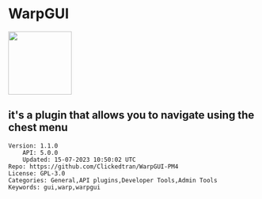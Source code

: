 # WarpGUI
<img src="https://raw.githubusercontent.com/Clickedtran/WarpGUI-PM4/0406c8e7e4e713b4e4fd4e9c7c0d6d16afc25c66/icon.png" width="128" height="128" />

## it's a plugin that allows you to navigate using the chest menu
```properties
Version: 1.1.0
    API: 5.0.0
    Updated: 15-07-2023 10:50:02 UTC
Repo: https://github.com/Clickedtran/WarpGUI-PM4
License: GPL-3.0
Categories: General,API plugins,Developer Tools,Admin Tools
Keywords: gui,warp,warpgui
```